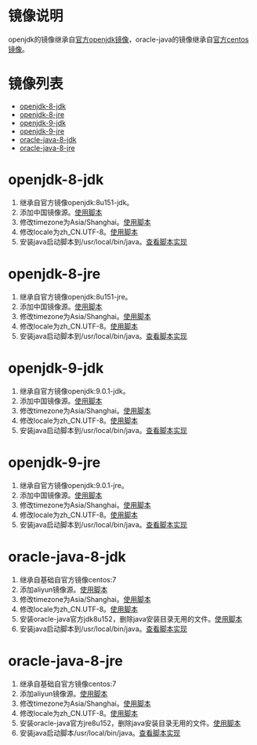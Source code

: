 镜像说明
=======
openjdk的镜像继承自[官方openjdk镜像](https://hub.docker.com/_/openjdk/)，oracle-java的镜像继承自[官方centos镜像](https://hub.docker.com/_/centos/)。

镜像列表
=======

* [openjdk-8-jdk](openjdk-8-jdk)
* [openjdk-8-jre](openjdk-8-jre)
* [openjdk-9-jdk](openjdk-9-jdk)
* [openjdk-9-jre](openjdk-9-jre)
* [oracle-java-8-jdk](oracle-java-8-jdk)
* [oracle-java-8-jre](oracle-java-8-jre)

openjdk-8-jdk
=============

1. 继承自官方镜像openjdk:8u151-jdk。
2. 添加中国镜像源。[使用脚本](https://github.com/maqian/toolbox/blob/master/debian/jessie/set-sources-cn)
3. 修改timezone为Asia/Shanghai。[使用脚本](https://github.com/maqian/toolbox/blob/master/debian/set-timezone-cn)
4. 修改locale为zh_CN.UTF-8。[使用脚本](https://github.com/maqian/toolbox/blob/master/debian/set-locale-cn)
5. 安装java启动脚本到/usr/local/bin/java。[查看脚本实现](https://github.com/maqian/toolbox/blob/master/bin/ejava)


openjdk-8-jre
=============

1. 继承自官方镜像openjdk:8u151-jre。
2. 添加中国镜像源。[使用脚本](https://github.com/maqian/toolbox/blob/master/debian/jessie/set-sources-cn)
3. 修改timezone为Asia/Shanghai。[使用脚本](https://github.com/maqian/toolbox/blob/master/debian/set-timezone-cn)
4. 修改locale为zh_CN.UTF-8。[使用脚本](https://github.com/maqian/toolbox/blob/master/debian/set-locale-cn)
5. 安装java启动脚本到/usr/local/bin/java。[查看脚本实现](https://github.com/maqian/toolbox/blob/master/bin/ejava)

openjdk-9-jdk
=============

1. 继承自官方镜像openjdk:9.0.1-jdk。
2. 添加中国镜像源。[使用脚本](https://github.com/maqian/toolbox/blob/master/debian/stretch/set-sources-cn)
3. 修改timezone为Asia/Shanghai。[使用脚本](https://github.com/maqian/toolbox/blob/master/debian/set-timezone-cn)
4. 修改locale为zh_CN.UTF-8。[使用脚本](https://github.com/maqian/toolbox/blob/master/debian/set-locale-cn)
5. 安装java启动脚本到/usr/local/bin/java。[查看脚本实现](https://github.com/maqian/toolbox/blob/master/bin/ejava)


openjdk-9-jre
=============

1. 继承自官方镜像openjdk:9.0.1-jre。
2. 添加中国镜像源。[使用脚本](https://github.com/maqian/toolbox/blob/master/debian/stretch/set-sources-cn)
3. 修改timezone为Asia/Shanghai。[使用脚本](https://github.com/maqian/toolbox/blob/master/debian/set-timezone-cn)
4. 修改locale为zh_CN.UTF-8。[使用脚本](https://github.com/maqian/toolbox/blob/master/debian/set-locale-cn)
5. 安装java启动脚本到/usr/local/bin/java。[查看脚本实现](https://github.com/maqian/toolbox/blob/master/bin/ejava)

oracle-java-8-jdk
=================

1. 继承自基础自官方镜像centos:7
2. 添加aliyun镜像源。[使用脚本](https://github.com/maqian/toolbox/blob/master/centos/7/set-sources-cn)
3. 修改timezone为Asia/Shanghai。[使用脚本](https://github.com/maqian/toolbox/blob/master/centos/7/set-timezone-cn)
4. 修改locale为zh_CN.UTF-8。[使用脚本](https://github.com/maqian/toolbox/blob/master/centos/7/set-locale-cn)
5. 安装oracle-java官方jdk8u152，删除java安装目录无用的文件。[使用脚本](https://github.com/maqian/toolbox/blob/master/centos/7/install-oracle-java)
6. 安装java启动脚本到/usr/local/bin/java。[查看脚本实现](https://github.com/maqian/toolbox/blob/master/bin/ejava)


oracle-java-8-jre
=================

1. 继承自基础自官方镜像centos:7
2. 添加aliyun镜像源。[使用脚本](https://github.com/maqian/toolbox/blob/master/centos/7/set-sources-cn)
3. 修改timezone为Asia/Shanghai。[使用脚本](https://github.com/maqian/toolbox/blob/master/centos/7/set-timezone-cn)
4. 修改locale为zh_CN.UTF-8。[使用脚本](https://github.com/maqian/toolbox/blob/master/centos/7/set-locale-cn)
5. 安装oracle-java官方jre8u152，删除java安装目录无用的文件。[使用脚本](https://github.com/maqian/toolbox/blob/master/centos/7/install-oracle-java)
6. 安装java启动脚本/usr/local/bin/java。[查看脚本实现](https://github.com/maqian/toolbox/blob/master/bin/ejava)

